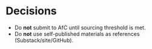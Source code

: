 # Decisions
- Do **not** submit to AfC until sourcing threshold is met.
- Do **not** use self-published materials as references (Substack/site/GitHub).
